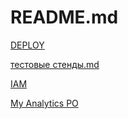 # README.md

[DEPLOY](DEPLOY/ "mention")

[тестовые стенды.md](<DEPLOY/тестовые стенды.md> "mention")

[IAM](IAM/ "mention")

[My Analytics PO](<My Analytics PO/> "mention")
